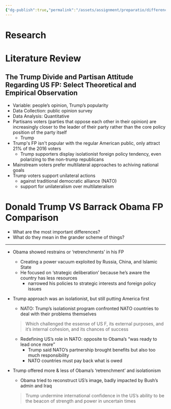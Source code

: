 ```yaml
---
{"dg-publish":true,"permalink":"/assets/assignment/preparatio/differences-between-trump-and-obama-foreign-policy/"}
---
```


# Research

# Literature Review

## The Trump Divide and Partisan Attitude Regarding US FP: Select Theoretical and Empirical Observation

- Variable: people’s opinion, Trump’s popularity
- Data Collection: public opinion survey
- Data Analysis: Quantitative
- Partisans voters (parties that oppose each other in their opinion) are increasingly closer to the leader of their party rather than the core policy position of the party itself
    - Trump
- Trump's FP isn't popular with the regular American public, only attract 21% of the 2016 voters
    - Trump supporters display isolationist foreign policy tendency, even polarizing to the non-trump republicans
- Mainstream voters prefer multilateral approaches to achiving national goals
- Trump voters support unilateral actions
    - against traditional democratic alliance (NATO)
    - support for unilateralism over multilateralism

# Donald Trump VS Barrack Obama FP Comparison

- What are the most important differences?
- What do they mean in the grander scheme of things?

---

- Obama showed restrains or ‘retrenchments’ in his FP
    - Creating a power vacuum exploited by Russia, China, and Islamic State
    - He focused on ‘strategic deliberation’ because he’s aware the country has less resources
        - narrowed his policies to strategic interests and foreign policy issues
- Trump approach was an isolationist, but still putting America first
    - NATO: Trump’s isolationist program confronted NATO countries to deal with their problems themselves
    
    > Which challenged the essense of US F, its external purposes, and it’s internal cohesion, and its chances of success
    > 
    - Redefining US’s role in NATO: opposite to Obama’s “was ready to lead once more”
        - Trump said NATO’s partnership brought benefits but also too much responsibility
        - NATO countries must pay back what is owed
- Trump offered more & less of Obama’s ‘retrenchment’ and isolationism
    - Obama tried to reconstruct US’s image, badly impacted by Bush’s admin and Iraq
    
    > Trump undermine international confidence in the US’s ability to be the beacon of strength and power in uncertain times
    >